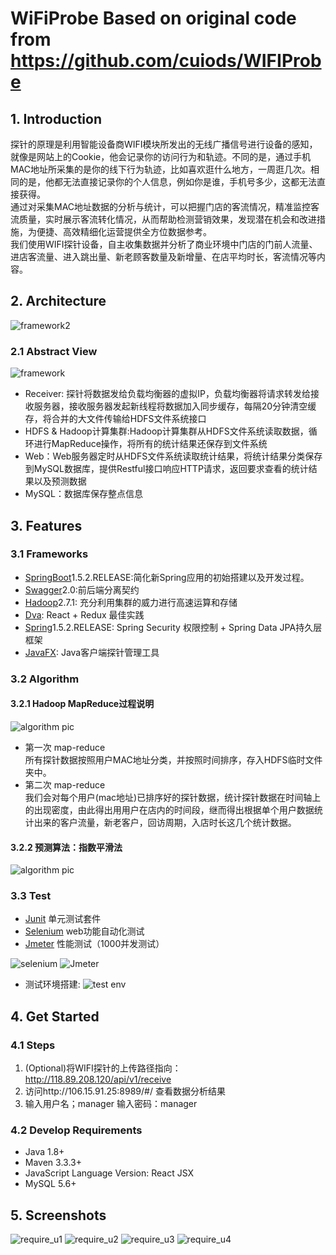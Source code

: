 # WiFiProbe Based on original code from https://github.com/cuiods/WIFIProbe

## 1. Introduction

探针的原理是利用智能设备商WIFI模块所发出的无线广播信号进行设备的感知，就像是网站上的Cookie，他会记录你的访问行为和轨迹。不同的是，通过手机MAC地址所采集的是你的线下行为轨迹，比如喜欢逛什么地方，一周逛几次。相同的是，他都无法直接记录你的个人信息，例如你是谁，手机号多少，这都无法直接获得。<br/>
通过对采集MAC地址数据的分析与统计，可以把握门店的客流情况，精准监控客流质量，实时展示客流转化情况，从而帮助检测营销效果，发现潜在机会和改进措施，为便捷、高效精细化运营提供全方位数据参考。<br/>
我们使用WIFI探针设备，自主收集数据并分析了商业环境中门店的门前人流量、进店客流量、进入跳出量、新老顾客数量及新增量、在店平均时长，客流情况等内容。

## 2. Architecture
![framework2](./pics/framework2.png)

### 2.1 Abstract View
![framework](./pics/framework.png)

 * Receiver: 探针将数据发给负载均衡器的虚拟IP，负载均衡器将请求转发给接收服务器，接收服务器发起新线程将数据加入同步缓存，每隔20分钟清空缓存，将合并的大文件传输给HDFS文件系统接口
 * HDFS & Hadoop计算集群:Hadoop计算集群从HDFS文件系统读取数据，循环进行MapReduce操作，将所有的统计结果还保存到文件系统
 * Web：Web服务器定时从HDFS文件系统读取统计结果，将统计结果分类保存到MySQL数据库，提供Restful接口响应HTTP请求，返回要求查看的统计结果以及预测数据
 * MySQL：数据库保存整点信息

## 3. Features

### 3.1 Frameworks

 * [SpringBoot](http://projects.spring.io/spring-boot/)1.5.2.RELEASE:简化新Spring应用的初始搭建以及开发过程。
 * [Swagger](https://swagger.io/)2.0:前后端分离契约
 * [Hadoop](http://hadoop.apache.org/)2.7.1: 充分利用集群的威力进行高速运算和存储
 * [Dva](https://github.com/dvajs/dva): React + Redux 最佳实践
 * [Spring](https://spring.io/)1.5.2.RELEASE: Spring Security 权限控制 + Spring Data JPA持久层框架
 * [JavaFX](http://www.oracle.com/technetwork/java/javase/overview/javafx-overview-2158620.html): Java客户端探针管理工具

### 3.2 Algorithm

#### 3.2.1 Hadoop MapReduce过程说明
![algorithm pic](./pics/algorithm.png)

 * 第一次 map-reduce  
所有探针数据按照用户MAC地址分类，并按照时间排序，存入HDFS临时文件夹中。
 * 第二次 map-reduce  
我们会对每个用户(mac地址)已排序好的探针数据，统计探针数据在时间轴上的出现密度，由此得出用用户在店内的时间段，继而得出根据单个用户数据统计出来的客户流量，新老客户，回访周期，入店时长这几个统计数据。

#### 3.2.2 预测算法：指数平滑法
![algorithm pic](./pics/algorithm2.png)

### 3.3 Test
 * [Junit](http://junit.org/junit4/) 单元测试套件
 * [Selenium](http://www.seleniumhq.org/) web功能自动化测试
 * [Jmeter](http://jmeter.apache.org/) 性能测试（1000并发测试）

![selenium](./pics/test_selenium.png)
![Jmeter](./pics/test_j1.png)

 * 测试环境搭建:
![test env](./pics/test_env.png)

## 4. Get Started

### 4.1 Steps
1. (Optional)将WIFI探针的上传路径指向：http://118.89.208.120/api/v1/receive
2. 访问http://106.15.91.25:8989/#/ 查看数据分析结果
3. 输入用户名；manager    输入密码：manager

### 4.2 Develop Requirements
 * Java 1.8+
 * Maven 3.3.3+
 * JavaScript Language Version: React JSX
 * MySQL 5.6+

## 5. Screenshots
![require_u1](./pics/require_u1.png)
![require_u2](./pics/require_u2.png)
![require_u3](./pics/require_u3.png)
![require_u4](./pics/require_u4.png)
